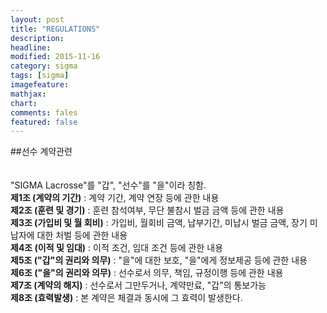 ```yaml
---
layout: post
title: "REGULATIONS"
description: 
headline: 
modified: 2015-11-16
category: sigma
tags: [sigma]
imagefeature: 
mathjax: 
chart: 
comments: fales
featured: false
---
```


##선수 계약관련 <br><br><br>
"SIGMA Lacrosse"를 "갑", "선수"를 "을"이라 칭함.<br>
**제1조 (계약의 기간)** : 계약 기간, 계약 연장 등에 관한 내용<br>
**제2조 (훈련 및 경기)** : 훈련 참석여부, 무단 불참시 벌금 금액 등에 관한 내용<br>
**제3조 (가입비 및 월 회비)** : 가입비, 월회비 금액, 납부기간, 미납시 벌금 금액, 장기 미납자에 대한 처벌 등에 관한 내용<br>
**제4조 (이적 및 임대)** : 이적 조건, 임대 조건 등에 관한 내용<br>
**제5조 ("갑"의 권리와 의무)** : "을"에 대한 보호, "을"에게 정보제공 등에 관한 내용<br>
**제6조 ("을"의 권리와 의무)** : 선수로서 의무, 책임, 규정이행 등에 관한 내용<br>
**제7조 (계약의 해지)** : 선수로서 그만두거나, 계약만료, "갑"의 통보가능 <br>
**제8조 (효력발생)** : 본 계약은 체결과 동시에 그 효력이 발생한다.<br>

